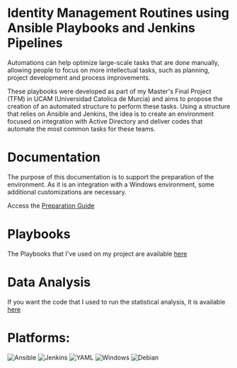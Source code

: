 # Identity Management Routines using Ansible Playbooks and Jenkins Pipelines

Automations can help optimize large-scale tasks that are done manually, allowing people to focus on more intellectual tasks, such as planning, project development and process improvements.

These playbooks were developed as part of my Master's Final Project (TFM) in UCAM (Universidad Catolica de Murcia) and aims to propose the creation of an automated structure to perform these tasks.
Using a structure that relies on Ansible and Jenkins, the idea is to create an environment focused on integration with Active Directory and deliver codes that automate the most common tasks for these teams.

# Documentation

The purpose of this documentation is to support the preparation of the environment. As it is an integration with a Windows environment, some additional customizations are necessary.

Access the [Preparation Guide](https://github.com/divinavitorino/security-automation/blob/main/preparation-guide.md)

# Playbooks 

The Playbooks that I've used on my project are available [here](https://github.com/divinavitorino/security-automation/tree/main/playbooks-and-pipelines)

# Data Analysis
If you want the code that I used to run the statistical analysis, it is available [here](https://github.com/divinavitorino/security-automation/blob/main/data-analysis.py)

# Platforms:
![Ansible](https://img.shields.io/badge/ansible-%231A1918.svg?style=for-the-badge&logo=ansible&logoColor=white)
![Jenkins](https://img.shields.io/badge/jenkins-%232C5263.svg?style=for-the-badge&logo=jenkins&logoColor=white)
![YAML](https://img.shields.io/badge/yaml-%23ffffff.svg?style=for-the-badge&logo=yaml&logoColor=151515)
![Windows](https://img.shields.io/badge/Windows-0078D6?style=for-the-badge&logo=windows&logoColor=white)
![Debian](https://img.shields.io/badge/Debian-D70A53?style=for-the-badge&logo=debian&logoColor=white)
